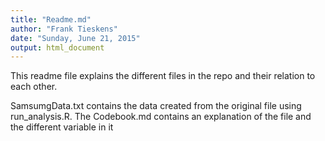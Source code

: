 ```yaml
---
title: "Readme.md"
author: "Frank Tieskens"
date: "Sunday, June 21, 2015"
output: html_document
---
```


This readme file explains the different files in the repo and their relation to each other.

SamsumgData.txt contains the data created from the original file using run_analysis.R. The Codebook.md contains an explanation of the file and the different variable in it 